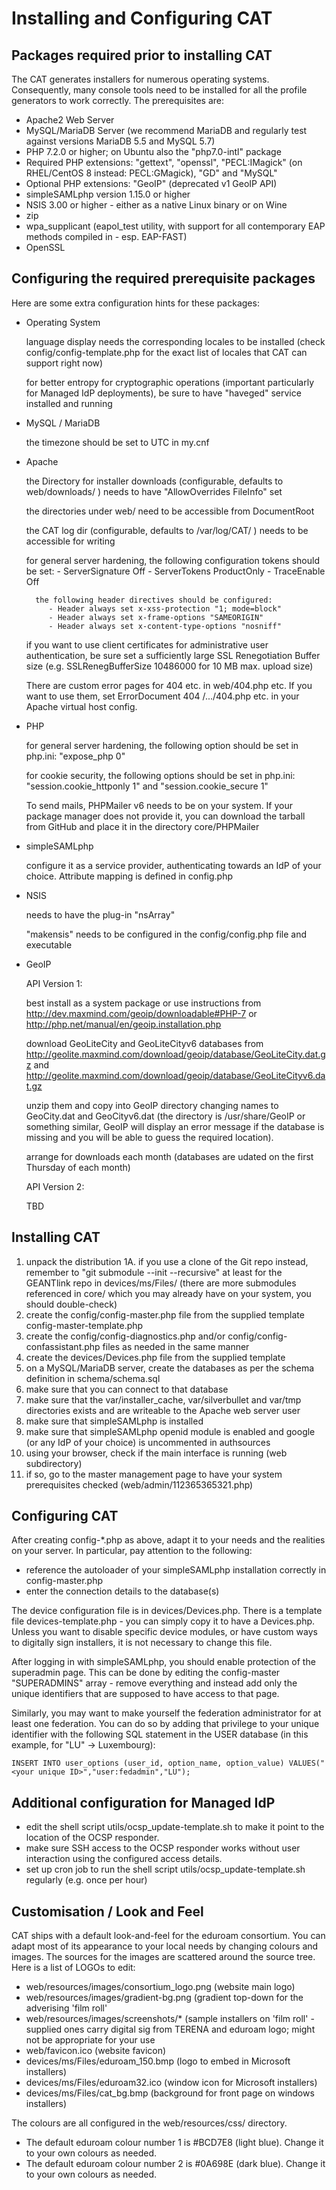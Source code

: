 Installing and Configuring CAT
==============================

Packages required prior to installing CAT
-----------------------------------------
The CAT generates installers for numerous operating systems. Consequently, many console tools need to be installed for all the profile generators to work correctly. The prerequisites are:

* Apache2 Web Server
* MySQL/MariaDB Server (we recommend MariaDB and regularly test against versions MariaDB 5.5 and MySQL 5.7)
* PHP 7.2.0 or higher; on Ubuntu also the "php7.0-intl" package
* Required PHP extensions: "gettext", "openssl", "PECL:IMagick" (on RHEL/CentOS 8 instead: PECL:GMagick), "GD" and "MySQL"
* Optional PHP extensions: "GeoIP" (deprecated v1 GeoIP API)
* simpleSAMLphp version 1.15.0 or higher
* NSIS 3.00 or higher - either as a native Linux binary or on Wine
* zip
* wpa_supplicant (eapol_test utility, with support for all contemporary EAP methods compiled in - esp. EAP-FAST)
* OpenSSL

Configuring the required prerequisite packages
----------------------------------------------
Here are some extra configuration hints for these packages:

* Operating System

	language display needs the corresponding locales to be installed (check config/config-template.php for the exact list of locales that CAT can support right now)
	
	for better entropy for cryptographic operations (important particularly for Managed IdP deployments), be sure to have "haveged" service installed and running
	
* MySQL / MariaDB

	the timezone should be set to UTC in my.cnf
	
* Apache

	the Directory for installer downloads (configurable, defaults to web/downloads/ ) needs to have "AllowOverrides FileInfo" set

	the directories under web/ need to be accessible from DocumentRoot
	
	the CAT log dir (configurable, defaults to /var/log/CAT/ ) needs to be accessible for writing
	
	for general server hardening, the following configuration tokens should be set: 
           - ServerSignature Off
           - ServerTokens ProductOnly
           - TraceEnable Off

        the following header directives should be configured:
           - Header always set x-xss-protection "1; mode=block"
           - Header always set x-frame-options "SAMEORIGIN"
           - Header always set x-content-type-options "nosniff"
	
	if you want to use client certificates for administrative user authentication, be sure set a sufficiently large SSL Renegotiation Buffer size (e.g. SSLRenegBufferSize 10486000 for 10 MB max. upload size)
	
	There are custom error pages for 404 etc. in web/404.php etc. If you want to use them, set ErrorDocument 404 /.../404.php etc. in your Apache virtual host config.
* PHP

	for general server hardening, the following option should be set in php.ini: "expose_php 0"

	for cookie security, the following options should be set in php.ini: "session.cookie_httponly 1" and "session.cookie_secure 1"

	To send mails, PHPMailer v6 needs to be on your system. If your package manager does not provide it, you can download the tarball from GitHub and place it in the directory core/PHPMailer

* simpleSAMLphp

	configure it as a service provider, authenticating towards an IdP of your choice. Attribute mapping is defined in config.php
* NSIS

	needs to have the plug-in "nsArray"
	
	"makensis" needs to be configured in the config/config.php file and executable
* GeoIP

	API Version 1:

	best install as a system package or use instructions from http://dev.maxmind.com/geoip/downloadable#PHP-7 or http://php.net/manual/en/geoip.installation.php
	
	download GeoLiteCity and GeoLiteCityv6 databases from http://geolite.maxmind.com/download/geoip/database/GeoLiteCity.dat.gz and http://geolite.maxmind.com/download/geoip/database/GeoLiteCityv6.dat.gz
	
	unzip them and copy into GeoIP directory changing names to GeoCity.dat and GeoCityv6.dat (the directory is /usr/share/GeoIP or something similar, GeoIP will display an error message if the database is missing and you will be able to guess the required location).
	
	arrange for downloads each month (databases are udated on the first Thursday of each month)
	
	API Version 2:
	
	TBD

Installing CAT
--------------
1.  unpack the distribution
1A. if you use a clone of the Git repo instead, remember to "git submodule --init --recursive" at least for the GEANTlink repo in devices/ms/Files/ (there are more submodules referenced in core/ which you may already have on your system, you should double-check)
2.  create the config/config-master.php file from the supplied template config-master-template.php
3.  create the config/config-diagnostics.php and/or config/config-confassistant.php files as needed in the same manner
4.  create the devices/Devices.php file from the supplied template
5.  on a MySQL/MariaDB server, create the databases as per the schema definition in schema/schema.sql
6.  make sure that you can connect to that database
7.  make sure that the var/installer_cache, var/silverbullet and var/tmp directories exists and are writeable to the Apache web server user
8.  make sure that simpleSAMLphp is installed
9.  make sure that simpleSAMLphp openid module is enabled and google (or any IdP of your choice) is uncommented in authsources
10. using your browser, check if the main interface is running (web subdirectory)
11. if so, go to the master management page to have your system prerequisites checked (web/admin/112365365321.php)

Configuring CAT
---------------
After creating config-*.php as above, adapt it to your needs and the realities on your server. In particular, pay attention to the following:

* reference the autoloader of your simpleSAMLphp installation correctly in config-master.php
* enter the connection details to the database(s)

The device configuration file is in devices/Devices.php. There is a template file devices-template.php - you can simply copy it to have a Devices.php. Unless you want to disable specific device modules, or have custom ways to digitally sign installers, it is not necessary to change this file.

After logging in with simpleSAMLphp, you should enable protection of the superadmin page. This can be done by editing the config-master "SUPERADMINS" array - remove everything and instead add only the unique identifiers that are supposed to have access to that page.

Similarly, you may want to make yourself the federation administrator for at least one federation. You can do so by adding that privilege to your unique identifier with the following SQL statement in the USER database (in this example, for "LU" -> Luxembourg):

```INSERT INTO user_options (user_id, option_name, option_value) VALUES("<your unique ID>","user:fedadmin","LU");```

Additional configuration for Managed IdP
----------------------------------------
* edit the shell script utils/ocsp_update-template.sh to make it point to the location of the OCSP responder.
* make sure SSH access to the OCSP responder works without user interaction using the configured access details.
* set up cron job to run the shell script utils/ocsp_update-template.sh regularly (e.g. once per hour)

Customisation / Look and Feel
-----------------------------
CAT ships with a default look-and-feel for the eduroam consortium. You can adapt most of its appearance to your local needs by changing colours and images. The sources for the images are scattered around the source tree. Here is a list of LOGOs to edit:

* web/resources/images/consortium_logo.png (website main logo)
* web/resources/images/gradient-bg.png (gradient top-down for the adverising 'film roll'
* web/resources/images/screenshots/* (sample installers on 'film roll' - supplied ones carry digital sig from TERENA and eduroam logo; might not be appropriate for your use
* web/favicon.ico (website favicon)
* devices/ms/Files/eduroam_150.bmp (logo to embed in Microsoft installers)
* devices/ms/Files/eduroam32.ico (window icon for Microsoft installers)
* devices/ms/Files/cat_bg.bmp (background for front page on windows installers)

The colours are all configured in the web/resources/css/ directory.

* The default eduroam colour number 1 is #BCD7E8 (light blue). Change it to your own colours as needed.
* The default eduroam colour number 2 is #0A698E (dark blue). Change it to your own colours as needed.

